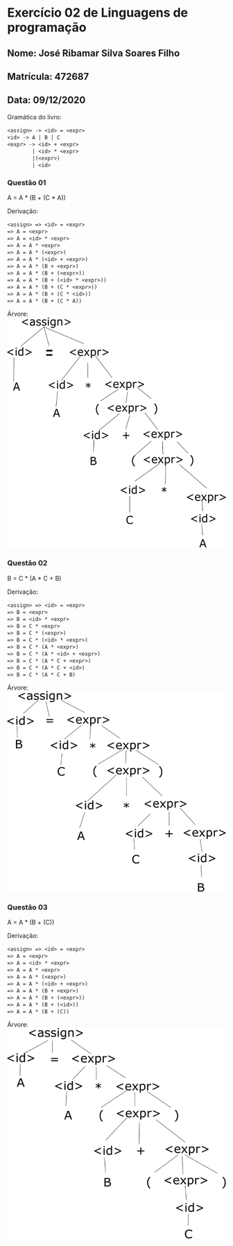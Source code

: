 # Exercício 02 de Linguagens de programação

## Nome: José Ribamar Silva Soares Filho
## Matrícula: 472687

## Data: 09/12/2020

Gramática do livro:

```
<assign> -> <id> = <expr>
<id> -> A | B | C
<expr> -> <id> + <expr>
        | <id> * <expr>
        |(<expr>)
        | <id>
```

### Questão 01
A = A * (B + (C * A))

Derivação:
```
<assign> => <id> = <expr>
=> A = <expr>
=> A = <id> * <expr>
=> A = A * <expr>
=> A = A * (<expr>)
=> A = A * (<id> + <expr>)
=> A = A * (B + <expr>)
=> A = A * (B + (<expr>))
=> A = A * (B + (<id> * <expr>))
=> A = A * (B + (C * <expr>))
=> A = A * (B + (C * <id>))
=> A = A * (B + (C * A))
```
Árvore:
![questao01](questao01.png)

### Questão 02
B = C * (A * C + B)

Derivação:
```
<assign> => <id> = <expr>
=> B = <expr>
=> B = <id> * <expr>
=> B = C * <expr>
=> B = C * (<expr>)
=> B = C * (<id> * <expr>)
=> B = C * (A * <expr>)
=> B = C * (A * <id> + <expr>)
=> B = C * (A * C + <expr>)
=> B = C * (A * C + <id>)
=> B = C * (A * C + B)
```
Árvore:
![questao02](questao02.png)

### Questão 03
A = A * (B + (C))

Derivação: 
```
<assign> => <id> = <expr>
=> A = <expr>
=> A = <id> * <expr>
=> A = A * <expr>
=> A = A * (<expr>)
=> A = A * (<id> + <expr>)
=> A = A * (B + <expr>)
=> A = A * (B + (<expr>))
=> A = A * (B + (<id>))
=> A = A * (B + (C))
```
Árvore:
![questao03](questao03.png)